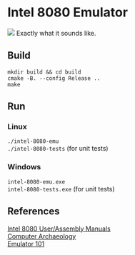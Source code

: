 # Intel 8080 Emulator
<img src = "https://d23gn3985hkc32.cloudfront.net/wp-content/uploads/2020/12/478638-h1.jpg">
Exactly what it sounds like.

## Build
`mkdir build && cd build`  
`cmake -B. --config Release ..`  
`make`

## Run
### Linux
`./intel-8080-emu`  
`./intel-8080-tests` (for unit tests)

### Windows
`intel-8080-emu.exe`  
`intel-8080-tests.exe` (for unit tests)

## References
[Intel 8080 User/Assembly Manuals](docs)  
[Computer Archaeology](https://www.computerarcheology.com/Arcade/SpaceInvaders/)  
[Emulator 101](http://www.emulator101.com/welcome.html)  

